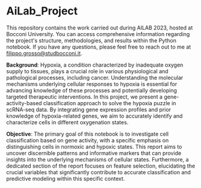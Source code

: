 # AiLab_Project

This repository contains the work carried out during AILAB 2023, hosted at Bocconi University. You can access comprehensive information regarding the project's structure, methodologies, and results within the Python notebook. If you have any questions, please feel free to reach out to me at filippo.grosso@studbocconi.it.

**Background**: Hypoxia, a condition characterized by inadequate oxygen supply to tissues, plays a crucial role in various physiological and pathological processes, including cancer. Understanding the molecular mechanisms underlying cellular responses to hypoxia is essential for advancing knowledge of these processes and potentially developing targeted therapeutic interventions. In this project, we present a gene-activity-based classification approach to solve the hypoxia puzzle in scRNA-seq data. By integrating gene expression profiles and prior knowledge of hypoxia-related genes, we aim to accurately identify and characterize cells in different oxygenation states.

**Objective**: The primary goal of this notebook is to investigate cell classification based on gene activity, with a specific emphasis on distinguishing cells in normoxic and hypoxic states. This report aims to uncover discernible patterns and informative markers that can provide insights into the underlying mechanisms of cellular states. Furthermore, a dedicated section of the report focuses on feature selection, elucidating the crucial variables that significantly contribute to accurate classification and predictive modeling within this specific context.

